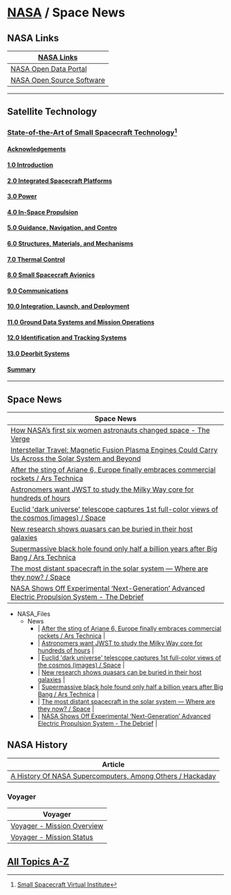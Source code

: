 # [NASA](https://www.nasa.gov/) / Space News

## NASA Links

| [NASA Links](https://www.nasa.gov/) |
|----|
| [NASA Open Data Portal](https://data.nasa.gov/ ) |
| [NASA Open Source Software](https://code.nasa.gov/#/ ) |

<hr />

## Satellite Technology

### [State-of-the-Art of Small Spacecraft Technology](https://www.nasa.gov/smallsat-institute/sst-soa/)[^11]

[^11]: [Small Spacecraft Virtual Institute](https://www.nasa.gov/smallsat-institute)

#### [Acknowledgements](https://www.nasa.gov/smallsat-institute/sst-soa/acknowledgements)

#### [1.0 Introduction](https://www.nasa.gov/smallsat-institute/sst-soa/introduction)

#### [2.0 Integrated Spacecraft Platforms](https://www.nasa.gov/smallsat-institute/sst-soa/integrated-spacecraft-platforms)

#### [3.0 Power](https://www.nasa.gov/smallsat-institute/sst-soa/power)

#### [4.0 In-Space Propulsion](https://www.nasa.gov/smallsat-institute/sst-soa/in-space-propulsion)

#### [5.0 Guidance, Navigation, and Contro](https://www.nasa.gov/smallsat-institute/sst-soa/guidance-navigation-and-control)

#### [6.0 Structures, Materials, and Mechanisms](https://www.nasa.gov/smallsat-institute/sst-soa/structures-materials-and-mechanisms)

#### [7.0 Thermal Control](https://www.nasa.gov/smallsat-institute/sst-soa/thermal-control)

#### [8.0 Small Spacecraft Avionics](https://www.nasa.gov/smallsat-institute/sst-soa/small-spacecraft-avionics)

#### [9.0 Communications](https://www.nasa.gov/smallsat-institute/sst-soa/communications/)

#### [10.0 Integration, Launch, and Deployment](https://www.nasa.gov/smallsat-institute/sst-soa/integration-launch-and-deployment)

#### [11.0 Ground Data Systems and Mission Operations](https://www.nasa.gov/smallsat-institute/sst-soa/ground-data-systems-and-mission-operations)

#### [12.0 Identification and Tracking Systems](https://www.nasa.gov/smallsat-institute/sst-soa/identification-and-tracking-systems)

#### [13.0 Deorbit Systems](https://www.nasa.gov/smallsat-institute/sst-soa/deorbit-systems)

#### [Summary](https://www.nasa.gov/smallsat-institute/sst-soa/summary)

<hr />

## Space News 

| Space News |
|---|
| [How NASA’s first six women astronauts changed space - The Verge](https://www.theverge.com/23869799/sally-ride-nichelle-nichols-six-women-astronauts-nasa-space-spacex ) |
| [Interstellar Travel: Magnetic Fusion Plasma Engines Could Carry Us Across the Solar System and Beyond](https://scitechdaily.com/interstellar-travel-magnetic-fusion-plasma-engines-could-carry-us-across-the-solar-system-and-beyond/ ) |
| [After the sting of Ariane 6, Europe finally embraces commercial rockets / Ars Technica](https://arstechnica.com/space/2023/11/after-the-sting-of-ariane-6-europe-finally-embraces-commercial-rockets/ ) |
| [Astronomers want JWST to study the Milky Way core for hundreds of hours](https://phys.org/news/2023-10-astronomers-jwst-milky-core-hundreds.html ) |
| [Euclid 'dark universe' telescope captures 1st full-color views of the cosmos (images) / Space](https://www.space.com/dark-matter-euclid-mission-first-breathtaking-images ) |
| [New research shows quasars can be buried in their host galaxies](https://phys.org/news/2023-11-quasars-host-galaxies.html ) |
| [Supermassive black hole found only half a billion years after Big Bang / Ars Technica](https://arstechnica.com/science/2023/11/half-of-the-mass-of-an-early-galaxy-is-in-its-central-black-hole/ ) |
| [The most distant spacecraft in the solar system — Where are they now? / Space](https://www.space.com/most-distant-spacecraft-voyagers-new-horizons ) |
| [NASA Shows Off Experimental ‘Next-Generation’ Advanced Electric Propulsion System - The Debrief](https://thedebrief.org/nasa-shows-off-experimental-next-generation-advanced-electric-propulsion-system/ ) |

- NASA_Files
   - News
      - | [After the sting of Ariane 6, Europe finally embraces commercial rockets / Ars Technica](https://arstechnica.com/space/2023/11/after-the-sting-of-ariane-6-europe-finally-embraces-commercial-rockets/ ) |
      - | [Astronomers want JWST to study the Milky Way core for hundreds of hours](https://phys.org/news/2023-10-astronomers-jwst-milky-core-hundreds.html ) |
      - | [Euclid 'dark universe' telescope captures 1st full-color views of the cosmos (images) / Space](https://www.space.com/dark-matter-euclid-mission-first-breathtaking-images ) |
      - | [New research shows quasars can be buried in their host galaxies](https://phys.org/news/2023-11-quasars-host-galaxies.html ) |
      - | [Supermassive black hole found only half a billion years after Big Bang / Ars Technica](https://arstechnica.com/science/2023/11/half-of-the-mass-of-an-early-galaxy-is-in-its-central-black-hole/ ) |
      - | [The most distant spacecraft in the solar system — Where are they now? / Space](https://www.space.com/most-distant-spacecraft-voyagers-new-horizons ) |
      - | [NASA Shows Off Experimental ‘Next-Generation’ Advanced Electric Propulsion System - The Debrief](https://thedebrief.org/nasa-shows-off-experimental-next-generation-advanced-electric-propulsion-system/ ) |
## NASA History 

| Article |
|----|
| [A History Of NASA Supercomputers, Among Others / Hackaday](https://hackaday.com/2023/05/05/a-history-of-nasa-supercomputers-among-others/) |

### Voyager 

| Voyager |
|---|
| [Voyager - Mission Overview](https://voyager.jpl.nasa.gov/mission/ ) |
| [Voyager - Mission Status](https://voyager.jpl.nasa.gov/mission/status/ ) |

## [All Topics A-Z](https://www.nasa.gov/tags)

